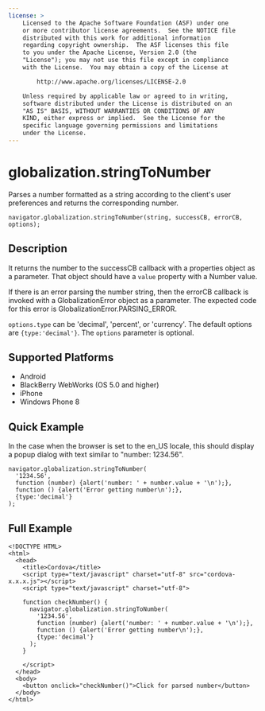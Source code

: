 ```yaml
---
license: >
    Licensed to the Apache Software Foundation (ASF) under one
    or more contributor license agreements.  See the NOTICE file
    distributed with this work for additional information
    regarding copyright ownership.  The ASF licenses this file
    to you under the Apache License, Version 2.0 (the
    "License"); you may not use this file except in compliance
    with the License.  You may obtain a copy of the License at

        http://www.apache.org/licenses/LICENSE-2.0

    Unless required by applicable law or agreed to in writing,
    software distributed under the License is distributed on an
    "AS IS" BASIS, WITHOUT WARRANTIES OR CONDITIONS OF ANY
    KIND, either express or implied.  See the License for the
    specific language governing permissions and limitations
    under the License.
---
```


globalization.stringToNumber
===========

Parses a number formatted as a string according to the client's user preferences and returns the corresponding number.

    navigator.globalization.stringToNumber(string, successCB, errorCB, options);
    
Description
-----------

It returns the number to the successCB callback with a properties object as a parameter. That object should have a ``value`` property with a Number value.

If there is an error parsing the number string, then the errorCB callback is invoked with a GlobalizationError object as a parameter. The expected code for this error is GlobalizationError.PARSING\_ERROR.

`options.type` can be 'decimal', 'percent', or 'currency'.
The default options are `{type:'decimal'}`. The `options` parameter is optional.


Supported Platforms
-------------------

- Android
- BlackBerry WebWorks (OS 5.0 and higher)
- iPhone
- Windows Phone 8

Quick Example
-------------

In the case when the browser is set to the en\_US locale, this should display a popup dialog with text similar to "number: 1234.56".

    navigator.globalization.stringToNumber(
      '1234.56',
      function (number) {alert('number: ' + number.value + '\n');},
      function () {alert('Error getting number\n');},
      {type:'decimal'}
    );


Full Example
------------

    <!DOCTYPE HTML>
    <html>
      <head>
        <title>Cordova</title>
        <script type="text/javascript" charset="utf-8" src="cordova-x.x.x.js"></script>
        <script type="text/javascript" charset="utf-8">
                      
        function checkNumber() {
          navigator.globalization.stringToNumber(
            '1234.56',
            function (number) {alert('number: ' + number.value + '\n');},
            function () {alert('Error getting number\n');},
            {type:'decimal'}
          );
        }
                                        
        </script>
      </head>
      <body>
        <button onclick="checkNumber()">Click for parsed number</button>
      </body>
    </html>

